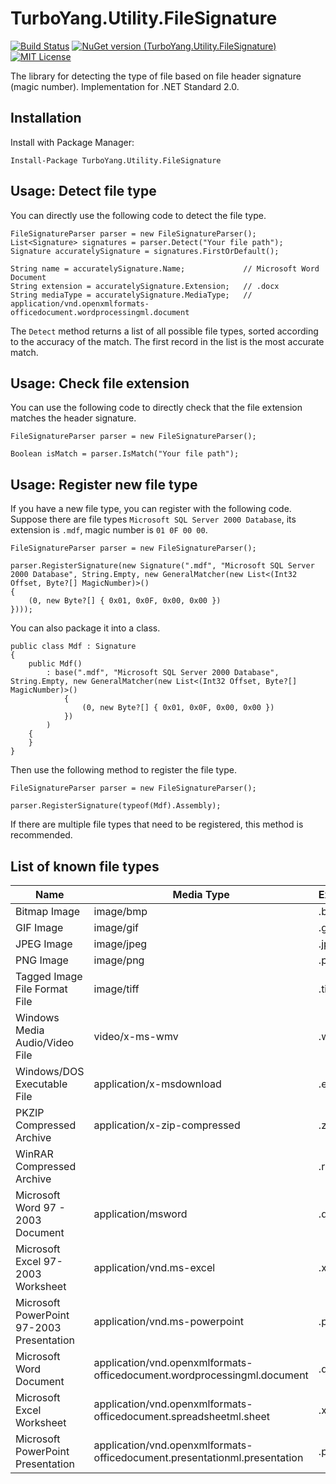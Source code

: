 # TurboYang.Utility.FileSignature
[![Build Status](https://vsrm.dev.azure.com/TurboYang-CN/_apis/public/Release/badge/d54d573a-c123-4212-9f52-18af1055650b/1/1)](https://vsrm.dev.azure.com/TurboYang-CN/_apis/public/Release/badge/d54d573a-c123-4212-9f52-18af1055650b/1/1) [![NuGet version (TurboYang.Utility.FileSignature)](https://img.shields.io/nuget/v/TurboYang.Utility.FileSignature.svg?style=flat)](https://www.nuget.org/packages/TurboYang.Utility.FileSignature/) [![MIT License](https://img.shields.io/badge/license-MIT-green.svg)](https://github.com/turboyang-cn/TurboYang.Utility.FileSignature/blob/master/LICENSE)

The library for detecting the type of file based on file header signature (magic number). Implementation for .NET Standard 2.0.

## Installation
Install with Package Manager:
```
Install-Package TurboYang.Utility.FileSignature
```

## Usage: Detect file type
You can directly use the following code to detect the file type.
``` CSharp
FileSignatureParser parser = new FileSignatureParser();
List<Signature> signatures = parser.Detect("Your file path");
Signature accuratelySignature = signatures.FirstOrDefault();

String name = accuratelySignature.Name;             // Microsoft Word Document
String extension = accuratelySignature.Extension;   // .docx
String mediaType = accuratelySignature.MediaType;   // application/vnd.openxmlformats-officedocument.wordprocessingml.document
```
The `Detect` method returns a list of all possible file types, sorted according to the accuracy of the match. The first record in the list is the most accurate match.

## Usage: Check file extension
You can use the following code to directly check that the file extension matches the header signature.
``` CSharp
FileSignatureParser parser = new FileSignatureParser();

Boolean isMatch = parser.IsMatch("Your file path");
```

## Usage: Register new file type
If you have a new file type, you can register with the following code.
Suppose there are file types `Microsoft SQL Server 2000 Database`, its extension is `.mdf`, magic number is `01 0F 00 00`.
``` CSharp
FileSignatureParser parser = new FileSignatureParser();

parser.RegisterSignature(new Signature(".mdf", "Microsoft SQL Server 2000 Database", String.Empty, new GeneralMatcher(new List<(Int32 Offset, Byte?[] MagicNumber)>()
{
    (0, new Byte?[] { 0x01, 0x0F, 0x00, 0x00 })
})));
```
You can also package it into a class.
``` CSharp
public class Mdf : Signature
{
    public Mdf()
        : base(".mdf", "Microsoft SQL Server 2000 Database", String.Empty, new GeneralMatcher(new List<(Int32 Offset, Byte?[] MagicNumber)>()
            {
                (0, new Byte?[] { 0x01, 0x0F, 0x00, 0x00 })
            })
        )
    {
    }
}
```
Then use the following method to register the file type.
``` CSharp
FileSignatureParser parser = new FileSignatureParser();

parser.RegisterSignature(typeof(Mdf).Assembly);
```
If there are multiple file types that need to be registered, this method is recommended.

## List of known file types
| Name | Media Type | Extension |
| ---- | ---------- | --------- |
| Bitmap Image | image/bmp | .bmp |
| GIF Image | image/gif | .gif |
| JPEG Image | image/jpeg | .jpg |
| PNG Image | image/png | .png |
| Tagged Image File Format File | image/tiff | .tif |
| Windows Media Audio/Video File | video/x-ms-wmv | .wmv |
| Windows/DOS Executable File | application/x-msdownload | .exe |
| PKZIP Compressed Archive | application/x-zip-compressed | .zip |
| WinRAR Compressed Archive |  | .rar |
| Microsoft Word 97 - 2003 Document | application/msword | .doc |
| Microsoft Excel 97-2003 Worksheet | application/vnd.ms-excel | .xls |
| Microsoft PowerPoint 97-2003 Presentation | application/vnd.ms-powerpoint | .ppt |
| Microsoft Word Document | application/vnd.openxmlformats-officedocument.wordprocessingml.document | .docx |
| Microsoft Excel Worksheet | application/vnd.openxmlformats-officedocument.spreadsheetml.sheet | .xlsx |
| Microsoft PowerPoint Presentation | application/vnd.openxmlformats-officedocument.presentationml.presentation | .pptx |
